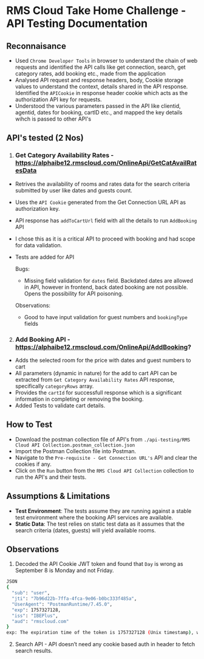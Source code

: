 # RMS Cloud Take Home Challenge - API Testing Documentation

## Reconnaisance
- Used `Chrome Developer Tools` in browser to understand the chain of web requests and identified the API calls like get connection, search, get category rates, add booking etc., made from the application
- Analysed API request and response headers, body, Cookie storage values to understand the context, details shared in the API response. Identified the `APICookie` in response header cookie which acts as the authorization API key for requests.
- Understood the various parameters passed in the API like clientid, agentid, dates for booking, cartID etc., and mapped the key details wihch is passed to other API's


## API's tested (2 Nos)

1. ### Get Category Availability Rates - https://alphaibe12.rmscloud.com/OnlineApi/GetCatAvailRatesData

- Retrives the availability of rooms and rates data for the search criteria submitted by user like dates and guests count.
- Uses the `API Cookie` generated from the Get Connection URL API as authorization key.
- API response has `addToCartUrl` field with all the details to run `AddBooking` API
- I chose this as it is a critical API to proceed with booking and had scope for data validation.
- Tests are added for API

   Bugs:
    - Missing field validation for `dates` field. Backdated dates are allowed in API, however in frontend, back dated booking are not possible. Opens the possibility for API poisoning.

    Observations:
    - Good to have input validation for guest numbers and `bookingType` fields


2. ### Add Booking API - https://alphaibe12.rmscloud.com/OnlineApi/AddBooking?

- Adds the selected room for the price with dates and guest numbers to cart
- All parameters (dynamic in nature) for the add to cart API can be extracted from `Get Category Availability Rates` API response, specifically `categoryRows` array.
- Provides the `cartId` for successfull response which is a significant information in completing or removing the booking.
- Added Tests to validate cart details.


## How to Test

- Download the postman collection file of API's from `./api-testing/RMS Cloud API Collection.postman_collection.json`
- Import the Postman Collection file into Postman.
- Navigate to the `Pre-requisite - Get Connection URL's` API and clear the cookies if any.
- Click on the `Run` button from the `RMS Cloud API Collection` collection to run the API's and their tests. 


## Assumptions & Limitations

*   **Test Environment**: The tests assume they are running against a stable test environment where the booking API services are available.
*   **Static Data**: The test relies on static test data as it assumes that the search criteria (dates, guests) will yield available rooms.


## Observations
1. Decoded the API Cookie JWT token and found that `Day` is wrong as September 8 is Monday and not Friday.

```sh
JSON
{
  "sub": "user",
  "jti": "7b96d22b-7ffa-4fca-9e06-b0bc333f485a",
  "UserAgent": "PostmanRuntime/7.45.0",
  "exp": 1757327128,
  "iss": "IBEPlus",
  "aud": "rmscloud.com"
}
exp: The expiration time of the token is 1757327128 (Unix timestamp), which is Friday, September 8, 2025, 9:05:28 PM AEST. After this time, the token is invalid.
```
2. Search API - API doesn’t need any cookie based auth in header to fetch search results.


